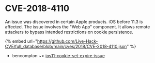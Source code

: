 # CVE-2018-4110

An issue was discovered in certain Apple products. iOS before 11.3 is affected. The issue involves the "Web App" component. It allows remote attackers to bypass intended restrictions on cookie persistence.

{% embed url="https://github.com/Live-Hack-CVE/full_database/blob/main/cves/2018/CVE-2018-4110.json" %}


* bencompton ~> [ios11-cookie-set-expire-issue](https://zeste.alice-snow.ru/2018/database/cve-2018-4110/ios11-cookie-set-expire-issue-bencompton)